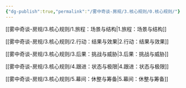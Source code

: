 ```yaml
---
{"dg-publish":true,"permalink":"/雾中奇谈-房规/3.核心规则/0.核心规则/"}
---
```


[[雾中奇谈-房规/3.核心规则/1.旅程：场景与结构\|1.旅程：场景与结构]]

[[雾中奇谈-房规/3.核心规则/2.行动：结果与效果\|2.行动：结果与效果]]

[[雾中奇谈-房规/3.核心规则/3.后果：挑战与威胁\|3.后果：挑战与威胁]]

[[雾中奇谈-房规/3.核心规则/4.跟进：状态与极限\|4.跟进：状态与极限]]

[[雾中奇谈-房规/3.核心规则/5.幕间：休整与筹备\|5.幕间：休整与筹备]]
